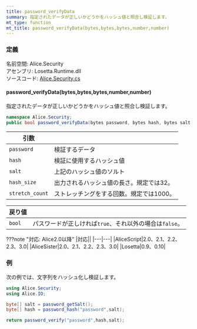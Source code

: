 ```yaml
---
title: password_verifyData
summary: 指定されたデータが正しいかどうかをハッシュ値と照合し検証します。
mt_type: function
mt_title: password_verifyData(bytes,bytes,bytes,number,number)
---
```


### 定義
名前空間: Alice.Security<br/>
アセンブリ: Losetta.Runtime.dll<br/>
ソースコード: [Alice.Security.cs](https://github.com/WSOFT-Project/Losetta/blob/master/Losetta.Runtime/Alice.Security.cs)

#### password_verifyData(bytes,bytes,bytes,number,number)

指定されたデータが正しいかどうかをハッシュ値と照合し検証します。

```cs title="AliceScript"
namespace Alice.Security;
public bool password_verifyData(bytes password, bytes hash, bytes salt, number hash_size = 32, number stretch_count = 1000);
```

|引数| |
|-|-|
|`password`| 検証するデータ|
|`hash`|検証に使用するハッシュ値|
|`salt`| 上記のハッシュ値のソルト|
|`hash_size`|出力されるハッシュ値の長さ。規定では32。|
|`stretch_count`|ストレッチングをする回数。規定では1000。|

|戻り値| |
|-|-|
|`bool`|パスワードが正しければ`true`、それ以外の場合は`false`。|

???note "対応: Alice2.0以降"
    |対応||
    |---|---|
    |AliceScript|2.0、2.1、2.2、2.3、3.0|
    |AliceSister|2.0、2.1、2.2、2.3、3.0|
    |Losetta|0.9、0.10|

### 例
次の例では、文字列をハッシュ化し検証します。

```cs title="AliceScript"
using Alice.Security;
using Alice.IO;

byte[] salt = password_getSalt();
byte[] hash = password_hash("password",salt);

return password_verify("password",hash,salt);
```
